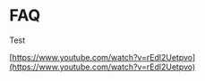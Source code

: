 # FAQ

Test

[https://www.youtube.com/watch?v=rEdl2Uetpvo](https://www.youtube.com/watch?v=rEdl2Uetpvo)
